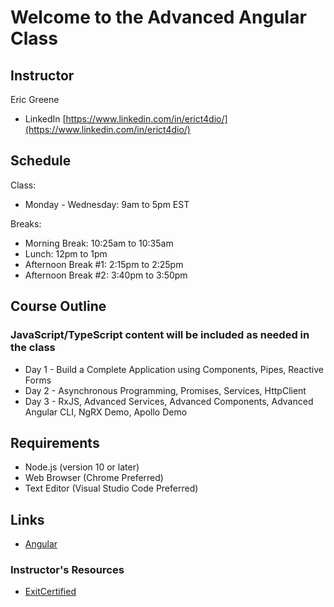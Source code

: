 # Welcome to the Advanced Angular Class

## Instructor

Eric Greene

- LinkedIn [https://www.linkedin.com/in/erict4dio/](https://www.linkedin.com/in/erict4dio/)

## Schedule

Class:

- Monday - Wednesday: 9am to 5pm EST

Breaks:

- Morning Break: 10:25am to 10:35am
- Lunch: 12pm to 1pm
- Afternoon Break #1: 2:15pm to 2:25pm
- Afternoon Break #2: 3:40pm to 3:50pm

## Course Outline

### JavaScript/TypeScript content will be included as needed in the class

- Day 1 - Build a Complete Application using Components, Pipes, Reactive Forms
- Day 2 - Asynchronous Programming, Promises, Services, HttpClient
- Day 3 - RxJS, Advanced Services, Advanced Components, Advanced Angular CLI, NgRX Demo, Apollo Demo

## Requirements

- Node.js (version 10 or later)
- Web Browser (Chrome Preferred)
- Text Editor (Visual Studio Code Preferred)

## Links

- [Angular](https://angular.io/)

### Instructor's Resources

- [ExitCertified](https://www.exitcertified.com/)
